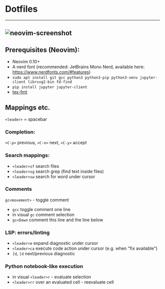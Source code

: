# Dotfiles
---

## ![neovim-screenshot](https://github.com/user-attachments/assets/3e95040e-9ba0-4373-a54a-a16ae1f0adb5)

## Prerequisites (Neovim):
- Neovim 0.10+
- A nerd font (recommended: JetBrains Mono Nerd, available here: https://www.nerdfonts.com/#features)
- `sudo apt install git gcc python3 python3-pip python3-venv jupyter-client librsvg2-bin fd-find`
- `pip install jupyter jupyter-client`
- [tex-fmt](https://github.com/WGUNDERWOOD/tex-fmt/releases)

## Mappings etc.

`<leader>` = spacebar

### Completion:
`<C-p>` previous, `<C-n>` next, `<C-y>` accept

### Search mappings:
- `<leader>sf` search files
- `<leader>sg` search grep (find text inside files)
- `<leader>sw` search for word under cursor

### Comments
`gc<movement>` - toggle comment
- `gcc` toggle comment one line
- in visual `gc` comment selection
- `gc<Down` comment this line and the line below

### LSP: errors/linting
- `<leader>e` expand diagnostic under cursor
- `<leader>ca` execute code action under cursor (e.g. when "fix available")
- `]d`, `[d` next/previous diagnostic

### Python notebook-like execution
- in visual `<leader>r` - evaluate selection
- `<leader>rr` over an evaluated cell - reevaluate cell
